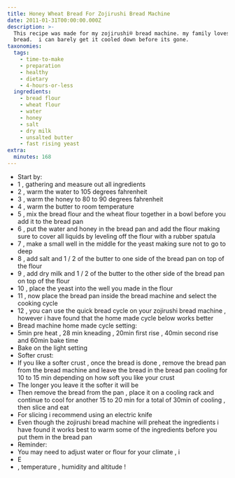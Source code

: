 ```yaml
---
title: Honey Wheat Bread For Zojirushi Bread Machine
date: 2011-01-31T00:00:00.000Z
description: >-
  This recipe was made for my zojirushi® bread machine. my family loves this
  bread.  i can barely get it cooled down before its gone.
taxonomies:
  tags:
    - time-to-make
    - preparation
    - healthy
    - dietary
    - 4-hours-or-less
  ingredients:
    - bread flour
    - wheat flour
    - water
    - honey
    - salt
    - dry milk
    - unsalted butter
    - fast rising yeast
extra:
  minutes: 168
---
```

 - Start by:
 - 1 , gathering and measure out all ingredients
 - 2 , warm the water to 105 degrees fahrenheit
 - 3 , warm the honey to 80 to 90 degrees fahrenheit
 - 4 , warm the butter to room temperature
 - 5 , mix the bread flour and the wheat flour together in a bowl before you add it to the bread pan
 - 6 , put the water and honey in the bread pan and add the flour making sure to cover all liquids by leveling off the flour with a rubber spatula
 - 7 , make a small well in the middle for the yeast making sure not to go to deep
 - 8 , add salt and 1 / 2 of the butter to one side of the bread pan on top of the flour
 - 9 , add dry milk and 1 / 2 of the butter to the other side of the bread pan on top of the flour
 - 10 , place the yeast into the well you made in the flour
 - 11 , now place the bread pan inside the bread machine and select the cooking cycle
 - 12 , you can use the quick bread cycle on your zojirushi bread machine , however i have found that the home made cycle below works better
 - Bread machine home made cycle setting:
 - 5min pre heat , 28 min kneading , 20min first rise , 40min second rise and 60min bake time
 - Bake on the light setting
 - Softer crust:
 - If you like a softer crust , once the bread is done , remove the bread pan from the bread machine and leave the bread in the bread pan cooling for 10 to 15 min depending on how soft you like your crust
 - The longer you leave it the softer it will be
 - Then remove the bread from the pan , place it on a cooling rack and continue to cool for another 15 to 20 min for a total of 30min of cooling , then slice and eat
 - For slicing i recommend using an electric knife
 - Even though the zojirushi bread machine will preheat the ingredients i have found it works best to warm some of the ingredients before you put them in the bread pan
 - Reminder:
 - You may need to adjust water or flour for your climate , i
 - E
 - , temperature , humidity and altitude !
